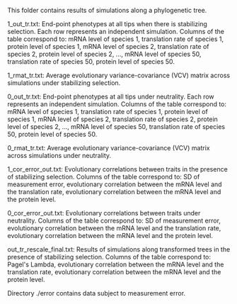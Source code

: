 This folder contains results of simulations along a phylogenetic tree.

1_out_tr.txt: End-point phenotypes at all tips when there is stabilizing selection. Each row represents an independent simulation. Columns of the table correspond to: mRNA level of species 1, translation rate of species 1, protein level of species 1, mRNA level of species 2, translation rate of species 2, protein level of species 2, ..., mRNA level of species 50, translation rate of species 50, protein level of species 50.

1_rmat_tr.txt: Average evolutionary variance-covariance (VCV) matrix across simulations under stabilizing selection.

0_out_tr.txt: End-point phenotypes at all tips under neutrality. Each row represents an independent simulation. Columns of the table correspond to: mRNA level of species 1, translation rate of species 1, protein level of species 1, mRNA level of species 2, translation rate of species 2, protein level of species 2, ..., mRNA level of species 50, translation rate of species 50, protein level of species 50.

0_rmat_tr.txt: Average evolutionary variance-covariance (VCV) matrix across simulations under neutrality.

1_cor_error_out.txt: Evolutionary correlations between traits in the presence of stabilizing selection. Columns of the table correspond to: SD of measurement error, evolutionary correlation between the mRNA level and the translation rate, evolutionary correlation between the mRNA level and the protein level.

0_cor_error_out.txt: Evolutionary correlations between traits under neutrality. Columns of the table correspond to: SD of measurement error, evolutionary correlation between the mRNA level and the translation rate, evolutionary correlation between the mRNA level and the protein level.

out_tr_rescale_final.txt: Results of simulations along transformed trees in the presence of stabilizing selection. Columns of the table correspond to: Pagel's Lambda, evolutionary correlation between the mRNA level and the translation rate, evolutionary correlation between the mRNA level and the protein level.

Directory ./error contains data subject to measurement error.
